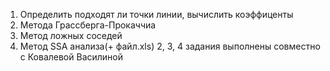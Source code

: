 1) Определить подходят ли точки линии, вычислить коэффиценты
2) Метода Грассберга-Прокаччиа
3) Метод ложных соседей
4) Метод SSA анализа(+ файл.xls)
2, 3, 4 задания выполнены совместно с Ковалевой Василиной
